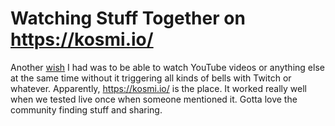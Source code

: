 # Watching Stuff Together on https://kosmi.io/

Another [wish] I had was to be able to watch YouTube videos or anything
else at the same time without it triggering all kinds of bells with
Twitch or whatever. Apparently, <https://kosmi.io/> is the place. It
worked really well when we tested live once when someone mentioned it.
Gotta love the community finding stuff and sharing.

[wish]: <https://github.com/rwxrob/wish>

